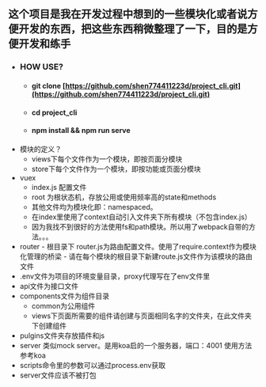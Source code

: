 
## 这个项目是我在开发过程中想到的一些模块化或者说方便开发的东西，把这些东西稍微整理了一下，目的是方便开发和练手
* ### HOW USE?
     - #### git clone [https://github.com/shen774411223d/project_cli.git](https://github.com/shen774411223d/project_cli.git)
     - #### cd project_cli
     - #### npm install && npm run serve

- 模块的定义？
     - views下每个文件作为一个模块，即按页面分模块
     - store下每个文件作为一个模块，即按功能或页面分模块
- vuex
     - index.js 配置文件
     - root 为根状态机，存放公用或使用频率高的state和methods
     - 其他文件均为模块化即：namespaced。
	- 在index里使用了context自动引入文件夹下所有模块（不包含index.js）
	- 因为我找不到很好的方法使用fs和path模块。所以用了webpack自带的方法。。。
- router
      - 根目录下 router.js为路由配置文件。使用了require.context作为模块化管理的桥梁
      - 请在每个模块的根目录下新建route.js文件作为该模块的路由文件
- .env文件为项目的环境变量目录，proxy代理写在了env文件里
- api文件为接口文件
- components文件为组件目录
     - common为公用组件
     - views下页面所需要的组件请创建与页面相同名字的文件夹，在此文件夹下创建组件
- pulgins文件夹存放插件和js
- server 类似mock server。是用koa启的一个服务器，端口：4001 使用方法参考koa
- scripts命令里的参数可以通过process.env获取
- server文件应该不被打包